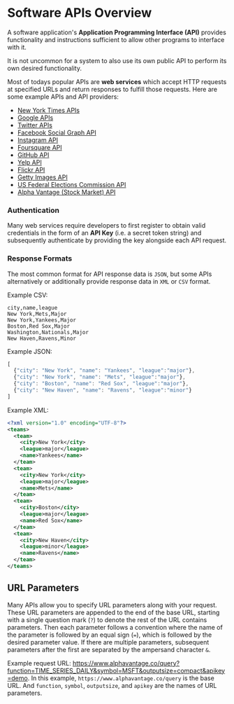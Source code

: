 # Software APIs Overview

A software application's **Application Programming Interface (API)** provides functionality and instructions sufficient to allow other programs to interface with it.

It is not uncommon for a system to also use its own public API to perform its own desired functionality.

Most of todays popular APIs are **web services** which accept HTTP requests at specified URLs and return responses to fulfill those requests. Here are some example APIs and API providers:

 + [New York Times APIs](http://developer.nytimes.com/docs)
 + [Google APIs](https://developers.google.com/apis-explorer/#p/)
 + [Twitter APIs](https://dev.twitter.com/rest/public)
 + [Facebook Social Graph API](https://developers.facebook.com/docs/graph-api)
 + [Instagram API](https://instagram.com/developer/endpoints/)
 + [Foursquare API](https://developer.foursquare.com/docs/)
 + [GitHub API](https://developer.github.com/v3/)
 + [Yelp API](https://www.yelp.com/developers/documentation/v2/overview)
 + [Flickr API](https://www.flickr.com/services/api/)
 + [Getty Images API](http://developers.gettyimages.com/en/)
 + [US Federal Elections Commission API](https://api.open.fec.gov/developers)
 + [Alpha Vantage (Stock Market) API](https://www.alphavantage.co/documentation/)

### Authentication

Many web services require developers to first register to obtain valid credentials in the form of an **API Key** (i.e. a secret token string) and subsequently authenticate by providing the key alongside each API request.

### Response Formats

The most common format for API response data is `JSON`, but some APIs alternatively or additionally provide response data in `XML` or `CSV` format.

Example CSV:

```csv
city,name,league
New York,Mets,Major
New York,Yankees,Major
Boston,Red Sox,Major
Washington,Nationals,Major
New Haven,Ravens,Minor
```

Example JSON:

```js
[
  {"city": "New York", "name": "Yankees", "league":"major"},
  {"city": "New York", "name": "Mets", "league":"major"},
  {"city": "Boston", "name": "Red Sox", "league":"major"},
  {"city": "New Haven", "name": "Ravens", "league":"minor"}
]
```

Example XML:

```xml
<?xml version="1.0" encoding="UTF-8"?>
<teams>
  <team>
    <city>New York</city>
    <league>major</league>
    <name>Yankees</name>
  </team>
  <team>
    <city>New York</city>
    <league>major</league>
    <name>Mets</name>
  </team>
  <team>
    <city>Boston</city>
    <league>major</league>
    <name>Red Sox</name>
  </team>
  <team>
    <city>New Haven</city>
    <league>minor</league>
    <name>Ravens</name>
  </team>
</teams>
```

## URL Parameters

Many APIs allow you to specify URL parameters along with your request. These URL parameters are appended to the end of the base URL, starting with a single question mark (`?`) to denote the rest of the URL contains parameters. Then each parameter follows a convention where the name of the parameter is followed by an equal sign (`=`), which is followed by the desired parameter value. If there are multiple parameters, subsequent parameters after the first are separated by the ampersand character `&`.

Example request URL: https://www.alphavantage.co/query?function=TIME_SERIES_DAILY&symbol=MSFT&outputsize=compact&apikey=demo. In this example, `https://www.alphavantage.co/query` is the base URL. And `function`, `symbol`, `outputsize`, and `apikey` are the names of URL parameters.
